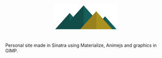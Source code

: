 <p align="center">
  <img alt="Mountain Logo" src="public/images/mountain_range.png" width="200" />
</p>
<h1 align="center">

</h1>

Personal site made in Sinatra using Materialize, Animejs and graphics in GIMP.
